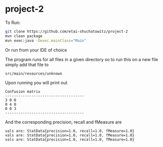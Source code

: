 # project-2

To Run:

```bash
git clone https://github.com/etai-shuchatowitz/project-2
mvn clean package
mvn exec:java -Dexec.mainClass="Main"
```

Or run from your IDE of choice

The program runs for all files in a given directory so to run this on a new file simply add that file to

`src/main/resources/unknown`

Upon running you will print out 

```
Confusion matrix
------------------------------------
3 0 0 
0 4 0 
0 0 3 
------------------------------------
```

And the corresponding precision, recall and fMeasure are
```
vals are: StatData{precision=1.0, recall=1.0, fMeasure=1.0}
vals are: StatData{precision=1.0, recall=1.0, fMeasure=1.0}
vals are: StatData{precision=1.0, recall=1.0, fMeasure=1.0}
```